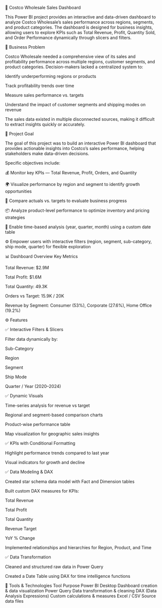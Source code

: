 🏪 Costco Wholesale Sales Dashboard

This Power BI project provides an interactive and data-driven dashboard to analyze Costco Wholesale’s sales performance across regions, segments, and product categories. The dashboard is designed for business insights, allowing users to explore KPIs such as Total Revenue, Profit, Quantity Sold, and Order Performance dynamically through slicers and filters.

🧩 Business Problem

Costco Wholesale needed a comprehensive view of its sales and profitability performance across multiple regions, customer segments, and product categories.
Decision-makers lacked a centralized system to:

Identify underperforming regions or products

Track profitability trends over time

Measure sales performance vs. targets

Understand the impact of customer segments and shipping modes on revenue

The sales data existed in multiple disconnected sources, making it difficult to extract insights quickly or accurately.

🎯 Project Goal

The goal of this project was to build an interactive Power BI dashboard that provides actionable insights into Costco’s sales performance, helping stakeholders make data-driven decisions.

Specific objectives include:

💰 Monitor key KPIs — Total Revenue, Profit, Orders, and Quantity

🌍 Visualize performance by region and segment to identify growth opportunities

🧮 Compare actuals vs. targets to evaluate business progress

📦 Analyze product-level performance to optimize inventory and pricing strategies

📅 Enable time-based analysis (year, quarter, month) using a custom date table

⚙️ Empower users with interactive filters (region, segment, sub-category, ship mode, quarter) for flexible exploration

📊 Dashboard Overview
Key Metrics

Total Revenue: $2.9M

Total Profit: $1.6M

Total Quantity: 49.3K

Orders vs Target: 15.9K / 20K

Revenue by Segment: Consumer (53%), Corporate (27.6%), Home Office (19.2%)

⚙️ Features

✅ Interactive Filters & Slicers

Filter data dynamically by:

Sub-Category

Region

Segment

Ship Mode

Quarter / Year (2020–2024)

✅ Dynamic Visuals

Time-series analysis for revenue vs target

Regional and segment-based comparison charts

Product-wise performance table

Map visualization for geographic sales insights

✅ KPIs with Conditional Formatting

Highlight performance trends compared to last year

Visual indicators for growth and decline

✅ Data Modeling & DAX

Created star schema data model with Fact and Dimension tables

Built custom DAX measures for KPIs:

Total Revenue

Total Profit

Total Quantity

Revenue Target

YoY % Change

Implemented relationships and hierarchies for Region, Product, and Time

✅ Data Transformation

Cleaned and structured raw data in Power Query

Created a Date Table using DAX for time intelligence functions

🧠 Tools & Technologies
Tool	Purpose
Power BI Desktop	Dashboard creation & data visualization
Power Query	Data transformation & cleaning
DAX (Data Analysis Expressions)	Custom calculations & measures
Excel / CSV	Source data files
